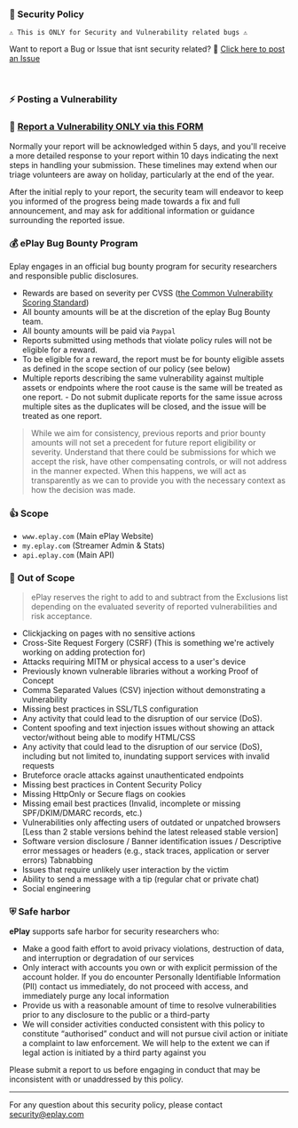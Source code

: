 ### 📕 Security Policy
```
⚠️ This is ONLY for Security and Vulnerability related bugs ⚠️
```
Want to report a Bug or Issue that isnt security related? 
📝 [Click here to post an Issue](https://github.com/dlxmedia/commnunity/issue/new)

<br>

### ⚡️ Posting a Vulnerability 

### 📝 [Report a Vulnerability ONLY via this FORM](https://docs.google.com/forms/d/e/1FAIpQLSda_QNDQwFJTFtzGVkYhAaXc5m4Sqv6ivSeHYBhNigtA3jCqg/viewform?usp=pp_url&entry.1820994568=WWW.EPLAY.COM&entry.868338315=3&entry.149164797=Summary:%0A%5Badd+summary+of+the+vulnerability%5D%0A%0ASteps+To+Reproduce:%0A%5Badd+details+for+how+we+can+reproduce+the+issue%5D%0A%0A%5Badd+step%5D%0A%5Badd+step%5D%0A%5Badd+step%5D%0ASupporting+Material/References:%0A%5Blist+any+additional+material+(e.g.+screenshots,+logs,+etc.)%5D%0A%0A%5Battachment+/+reference%5D)

Normally your report will be acknowledged within 5 days, and you'll receive
a more detailed response to your report within 10 days indicating the
next steps in handling your submission. These timelines may extend when
our triage volunteers are away on holiday, particularly at the end of the
year.

After the initial reply to your report, the security team will endeavor to keep
you informed of the progress being made towards a fix and full announcement,
and may ask for additional information or guidance surrounding the reported
issue.

### 💰 ePlay Bug Bounty Program

Eplay engages in an official bug bounty program for security researchers and responsible public disclosures.
- Rewards are based on severity per CVSS ([the Common Vulnerability Scoring Standard](https://www.first.org/cvss/))
- All bounty amounts will be at the discretion of the eplay Bug Bounty team.
- All bounty amounts will be paid via `Paypal`
- Reports submitted using methods that violate policy rules will not be eligible for a reward.
- To be eligible for a reward, the report must be for bounty eligible assets as defined in the scope section of our policy (see below)
- Multiple reports describing the same vulnerability against multiple assets or endpoints where the root cause is the same will be treated as one report. - Do not submit duplicate reports for the same issue across multiple sites as the duplicates will be closed, and the issue will be treated as one report.
> While we aim for consistency, previous reports and prior bounty amounts will not set a precedent for future report eligibility or severity.
> Understand that there could be submissions for which we accept the risk, have other compensating controls, or will not address in the manner expected.
> When this happens, we will act as transparently as we can to provide you with the necessary context as how the decision was made.

### 👍 Scope
- `www.eplay.com` (Main ePlay Website)
- `my.eplay.com` (Streamer Admin & Stats)
- `api.eplay.com` (Main API)

### 🚫 Out of Scope
> ePlay reserves the right to add to and subtract from the Exclusions list depending on the evaluated severity of reported vulnerabilities and risk acceptance.

- Clickjacking on pages with no sensitive actions
- Cross-Site Request Forgery (CSRF) (This is something we're actively working on adding protection for)
- Attacks requiring MITM or physical access to a user's device
- Previously known vulnerable libraries without a working Proof of Concept
- Comma Separated Values (CSV) injection without demonstrating a vulnerability
- Missing best practices in SSL/TLS configuration
- Any activity that could lead to the disruption of our service (DoS).
- Content spoofing and text injection issues without showing an attack vector/without being able to modify HTML/CSS
- Any activity that could lead to the disruption of our service (DoS), including but not limited to, inundating support services with invalid requests
- Bruteforce oracle attacks against unauthenticated endpoints
- Missing best practices in Content Security Policy
- Missing HttpOnly or Secure flags on cookies
- Missing email best practices (Invalid, incomplete or missing SPF/DKIM/DMARC records, etc.)
- Vulnerabilities only affecting users of outdated or unpatched browsers [Less than 2 stable versions behind the latest released stable version]
- Software version disclosure / Banner identification issues / Descriptive error messages or headers (e.g., stack traces, application or server errors)
Tabnabbing
- Issues that require unlikely user interaction by the victim
- Ability to send a message with a tip (regular chat or private chat)
- Social engineering

### ⛨ Safe harbor

**ePlay** supports safe harbor for security researchers who:

*   Make a good faith effort to avoid privacy violations, destruction of data,
    and interruption or degradation of our services
*   Only interact with accounts you own or with explicit permission of the
    account holder.
    If you do encounter Personally Identifiable Information (PII) contact us
    immediately, do not proceed with access, and immediately purge any local
    information
*   Provide us with a reasonable amount of time to resolve vulnerabilities prior
    to any disclosure to the public or a third-party
*   We will consider activities conducted consistent with this policy to
    constitute “authorised” conduct and will not pursue civil action or initiate
    a complaint to law enforcement.
    We will help to the extent we can if legal action is initiated by a third
    party against you

Please submit a report to us before engaging in conduct that may be inconsistent
with or unaddressed by this policy.

---
For any question about this security policy, please contact <security@eplay.com>
